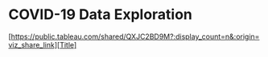 # COVID-19 Data Exploration

[https://public.tableau.com/shared/QXJC2BD9M?:display_count=n&:origin=viz_share_link][Title]
